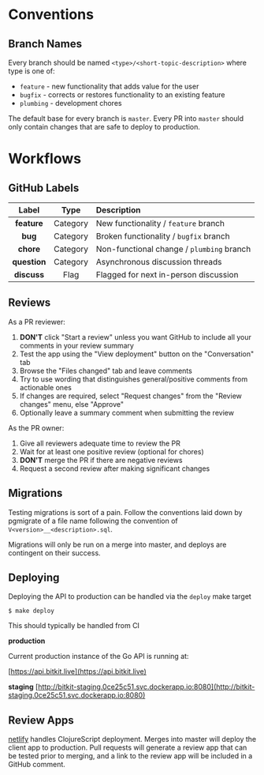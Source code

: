 # Conventions

## Branch Names

Every branch should be named `<type>/<short-topic-description>` where type is one of:

- `feature` - new functionality that adds value for the user
- `bugfix` - corrects or restores functionality to an existing feature
- `plumbing` - development chores

The default base for every branch is `master`. Every PR into `master` should only contain changes that are safe to deploy to production.

# Workflows

## GitHub Labels

| Label | Type | Description |
| :-: |:-:| :-- |
| **feature** | Category | New functionality / `feature` branch |
| **bug** | Category | Broken functionality / `bugfix` branch |
| **chore** | Category | Non-functional change / `plumbing` branch |
| **question** | Category | Asynchronous discussion threads |
| **discuss** | Flag | Flagged for next in-person discussion |


## Reviews

As a PR reviewer:

1. **DON'T** click "Start a review" unless you want GitHub to include all your comments in your review summary
2. Test the app using the "View deployment" button on the "Conversation" tab
3. Browse the "Files changed" tab and leave comments
4. Try to use wording that distinguishes general/positive comments from actionable ones
5. If changes are required, select "Request changes" from the "Review changes" menu, else "Approve"
6. Optionally leave a summary comment when submitting the review

As the PR owner:

1. Give all reviewers adequate time to review the PR
2. Wait for at least one positive review (optional for chores)
3. **DON'T** merge the PR if there are negative reviews
4. Request a second review after making significant changes

## Migrations

Testing migrations is sort of a pain. Follow the conventions laid down by pgmigrate of a file name following the convention
of `V<version>__<description>.sql`.

Migrations will only be run on a merge into master, and deploys are contingent on their success.

## Deploying

Deploying the API to production can be handled via the `deploy` make target

```
$ make deploy
```

This should typically be handled from CI

**production**

Current production instance of the Go API is running at:

[https://api.bitkit.live](https://api.bitkit.live)

**staging**
[http://bitkit-staging.0ce25c51.svc.dockerapp.io:8080](http://bitkit-staging.0ce25c51.svc.dockerapp.io:8080)

## Review Apps

[netlify](https://www.netlify.com/) handles ClojureScript deployment. Merges into master will deploy the client app
to production. Pull requests will generate a review app that can be tested prior to merging, and a link to the review
app will be included in a GitHub comment.
